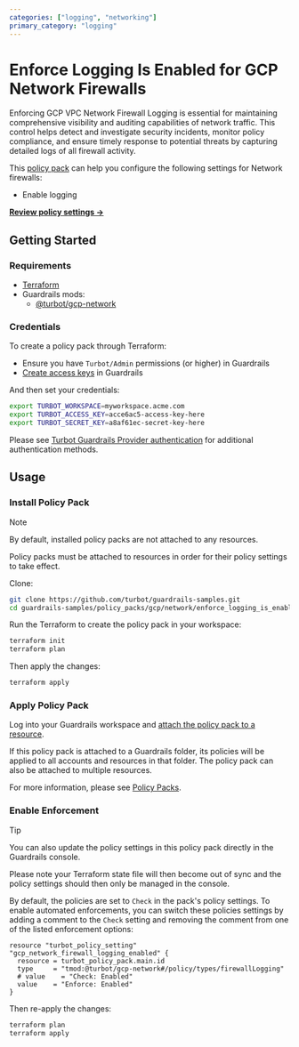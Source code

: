 ```yaml
---
categories: ["logging", "networking"]
primary_category: "logging"
---
```


# Enforce Logging Is Enabled for GCP Network Firewalls

Enforcing GCP VPC Network Firewall Logging is essential for maintaining comprehensive visibility and auditing capabilities of network traffic. This control helps detect and investigate security incidents, monitor policy compliance, and ensure timely response to potential threats by capturing detailed logs of all firewall activity.

This [policy pack](https://turbot.com/guardrails/docs/concepts/resources/policy-packs) can help you configure the following settings for Network firewalls:

- Enable logging

**[Review policy settings →](https://hub-guardrails-turbot-com-git-development-turbot.vercel.app/policy-packs/gcp_network_enforce_logging_is_enabled_for_firewalls/settings)**

## Getting Started

### Requirements

- [Terraform](https://developer.hashicorp.com/terraform/install)
- Guardrails mods:
  - [@turbot/gcp-network](https://hub-guardrails-turbot-com-git-development-turbot.vercel.app/mods/gcp/mods/gcp-network)

### Credentials

To create a policy pack through Terraform:

- Ensure you have `Turbot/Admin` permissions (or higher) in Guardrails
- [Create access keys](https://turbot.com/guardrails/docs/guides/iam/access-keys#generate-a-new-guardrails-api-access-key) in Guardrails

And then set your credentials:

```sh
export TURBOT_WORKSPACE=myworkspace.acme.com
export TURBOT_ACCESS_KEY=acce6ac5-access-key-here
export TURBOT_SECRET_KEY=a8af61ec-secret-key-here
```

Please see [Turbot Guardrails Provider authentication](https://registry.terraform.io/providers/turbot/turbot/latest/docs#authentication) for additional authentication methods.

## Usage

### Install Policy Pack

> [!NOTE]
> By default, installed policy packs are not attached to any resources.
>
> Policy packs must be attached to resources in order for their policy settings to take effect.

Clone:

```sh
git clone https://github.com/turbot/guardrails-samples.git
cd guardrails-samples/policy_packs/gcp/network/enforce_logging_is_enabled_for_firewall
```

Run the Terraform to create the policy pack in your workspace:

```sh
terraform init
terraform plan
```

Then apply the changes:

```sh
terraform apply
```

### Apply Policy Pack

Log into your Guardrails workspace and [attach the policy pack to a resource](https://turbot.com/guardrails/docs/guides/policy-packs#attach-a-policy-pack-to-a-resource).

If this policy pack is attached to a Guardrails folder, its policies will be applied to all accounts and resources in that folder. The policy pack can also be attached to multiple resources.

For more information, please see [Policy Packs](https://turbot.com/guardrails/docs/concepts/resources/policy-packs).

### Enable Enforcement

> [!TIP]
> You can also update the policy settings in this policy pack directly in the Guardrails console.
>
> Please note your Terraform state file will then become out of sync and the policy settings should then only be managed in the console.

By default, the policies are set to `Check` in the pack's policy settings. To enable automated enforcements, you can switch these policies settings by adding a comment to the `Check` setting and removing the comment from one of the listed enforcement options:

```hcl
resource "turbot_policy_setting" "gcp_network_firewall_logging_enabled" {
  resource = turbot_policy_pack.main.id
  type     = "tmod:@turbot/gcp-network#/policy/types/firewallLogging"
  # value    = "Check: Enabled"
  value    = "Enforce: Enabled"
}
```

Then re-apply the changes:

```sh
terraform plan
terraform apply
```
